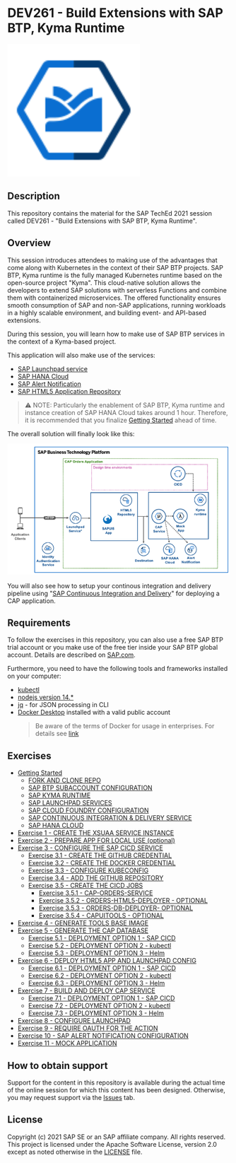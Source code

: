 # DEV261 - Build Extensions with SAP BTP, Kyma Runtime

<img src="./assets/kyma-runtime.svg" width="300">

## Description

This repository contains the material for the SAP TechEd 2021 session called DEV261 - "Build Extensions with SAP BTP, Kyma Runtime".

## Overview

This session introduces attendees to making use of the advantages that come along with Kubernetes in the context of their SAP BTP projects. SAP BTP, Kyma runtime is the fully managed Kubernetes runtime based on the open-source project "Kyma". This cloud-native solution allows the developers to extend SAP solutions with serverless Functions and combine them with containerized microservices. The offered functionality ensures smooth consumption of SAP and non-SAP applications, running workloads in a highly scalable environment, and building event- and API-based extensions.

During this session, you will learn how to make use of SAP BTP services in the context of a Kyma-based project.

This application will also make use of the services:

- [SAP Launchpad service](https://discovery-center.cloud.sap/serviceCatalog/launchpad-service)
- [SAP HANA Cloud](https://discovery-center.cloud.sap/serviceCatalog/sap-hana-cloud)
- [SAP Alert Notification](https://discovery-center.cloud.sap/serviceCatalog/alert-notification)
- [SAP HTML5 Application Repository](https://discovery-center.cloud.sap/serviceCatalog/html5-application-repository-service)

> ⚠ NOTE: Particularly the enablement of SAP BTP, Kyma runtime and instance creation of SAP HANA Cloud takes around 1 hour. Therefore, it is recommended that you finalize [Getting Started](exercises/ex0/) ahead of time.

The overall solution will finally look like this:

![Solution Diagram](./assets/solution-diagram.png)

You will also see how to setup your continous integration and delivery pipeline using "[SAP Continuous Integration and Delivery](https://discovery-center.cloud.sap/serviceCatalog/continuous-integration-&-delivery)" for deploying a CAP application.

## Requirements

To follow the exercises in this repository, you can also use a free SAP BTP trial account or you make use of the free tier inside your SAP BTP global account. Details are described on [SAP.com](https://www.sap.com/products/business-technology-platform/trial.html).

Furthermore, you need to have the following tools and frameworks installed on your computer:

- [kubectl](https://developers.sap.com/tutorials/cp-kyma-download-cli.html)
- [nodejs version 14.\*](https://nodejs.org/en/download/)
- [jq](https://stedolan.github.io/jq/) - for JSON processing in CLI
- [Docker Desktop](https://www.docker.com/) installed with a valid public account
  > Be aware of the terms of Docker for usage in enterprises. For details see [link](https://www.docker.com/blog/updating-product-subscriptions/)

## Exercises

- [Getting Started](exercises/ex0/)
  - [FORK AND CLONE REPO](exercises/ex0/README.md#fork-and-clone-the-repository)
  - [SAP BTP SUBACCOUNT CONFIGURATION](exercises/ex0/README.md#configure-subaccount-entitlements)
  - [SAP KYMA RUNTIME](exercises/ex0/README.md#kyma-runtime)
  - [SAP LAUNCHPAD SERVICES](exercises/ex0/README.md#launchpad-service)
  - [SAP CLOUD FOUNDRY CONFIGURATION](exercises/ex0/README.md#cloud-foundry)
  - [SAP CONTINUOUS INTEGRATION & DELIVERY SERVICE](exercises/ex0/README.md#continuous-integration--delivery)
  - [SAP HANA CLOUD](exercises/ex0/README.md#sap-hana-cloud)
- [Exercise 1 - CREATE THE XSUAA SERVICE INSTANCE](exercises/ex1/)
- [Exercise 2 - PREPARE APP FOR LOCAL USE (optional)](exercises/ex2/)
- [Exercise 3 - CONFIGURE THE SAP CICD SERVICE](exercises/ex3/)
  - [Exercise 3.1 - CREATE THE GITHUB CREDENTIAL](exercises/ex3#exercise-31---create-the-github-credential)
  - [Exercise 3.2 - CREATE THE DOCKER CREDENTIAL](exercises/ex3#exercise-32---create-the-docker-credential)
  - [Exercise 3.3 - CONFIGURE KUBECONFIG](exercises/ex3#exercise-33---configure-kubeconfig)
  - [Exercise 3.4 - ADD THE GITHUB REPOSITORY](exercises/ex3#exercise-34---add-the-github-repository)
  - [Exercise 3.5 - CREATE THE CICD JOBS](exercises/ex3#exercise-35---create-the-cicd-jobs)
    - [Exercise 3.5.1 - CAP-ORDERS-SERVICE](exercises/ex3#exercise-351---cap-orders-service)
    - [Exercise 3.5.2 - ORDERS-HTML5-DEPLOYER - OPTIONAL](exercises/ex3#exercise-352---orders-html5-deployer---optional)
    - [Exercise 3.5.3 - ORDERS-DB-DEPLOYER- OPTIONAL](exercises/ex3#exercise-353---orders-db-deployer---optional)
    - [Exercise 3.5.4 - CAPUITOOLS - OPTIONAL](exercises/ex3#exercise-354---capuitools---optional)
- [Exercise 4 - GENERATE TOOLS BASE IMAGE](exercises/ex4/)
- [Exercise 5 - GENERATE THE CAP DATABASE](exercises/ex5/)
  - [Exercise 5.1 - DEPLOYMENT OPTION 1 - SAP CICD](exercises/ex5#exercise-51---deployment-option-1---sap-cicd)
  - [Exercise 5.2 - DEPLOYMENT OPTION 2 - kubectl](exercises/ex5#exercise-52---deployment-option-2---kubectl)
  - [Exercise 5.3 - DEPLOYMENT OPTION 3 - Helm](exercises/ex5#exercise-53---deployment-option-3---helm)
- [Exercise 6 - DEPLOY HTML5 APP AND LAUNCHPAD CONFIG](exercises/ex6/)
  - [Exercise 6.1 - DEPLOYMENT OPTION 1 - SAP CICD](exercises/ex6#exercise-61---deployment-option-1---cicd-service)
  - [Exercise 6.2 - DEPLOYMENT OPTION 2 - kubectl](exercises/ex6#exercise-62---deployment-option-2---kubectl)
  - [Exercise 6.3 - DEPLOYMENT OPTION 3 - Helm](exercises/ex6#exercise-63---deployment-option-3---helm)
- [Exercise 7 - BUILD AND DEPLOY CAP SERVICE](exercises/ex7/)
  - [Exercise 7.1 - DEPLOYMENT OPTION 1 - SAP CICD](exercises/ex7#exercise-71---deployment-option-1---cicd-service)
  - [Exercise 7.2 - DEPLOYMENT OPTION 2 - kubectl](exercises/ex7#exercise-72---deployment-option-2---kubectl)
  - [Exercise 7.3 - DEPLOYMENT OPTION 3 - Helm](exercises/ex7#exercise-73---deployment-option-3---helm)
- [Exercise 8 - CONFIGURE LAUNCHPAD](exercises/ex8/)
- [Exercise 9 - REQUIRE OAUTH FOR THE ACTION](exercises/ex9/)
- [Exercise 10 - SAP ALERT NOTIFICATION CONFIGURATION](exercises/ex10/)
- [Exercise 11 - MOCK APPLICATION](exercises/ex11/)

## How to obtain support

Support for the content in this repository is available during the actual time of the online session for which this content has been designed. Otherwise, you may request support via the [Issues](../../issues) tab.

## License

Copyright (c) 2021 SAP SE or an SAP affiliate company. All rights reserved. This project is licensed under the Apache Software License, version 2.0 except as noted otherwise in the [LICENSE](LICENSES/Apache-2.0.txt) file.
